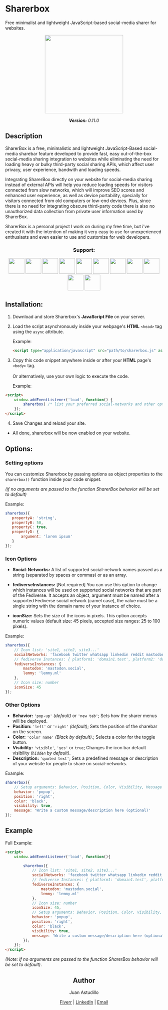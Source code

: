 # Sharerbox

Free minimalist and lightweight JavaScript-based social-media sharer for websites.

<p align="center"><a href="https://astudillojuanf.github.io/sharerbox/" target="_blank"><img height="250" src="https://astudillojuanf.github.io/sharerbox/images/cover/sharerbox.svg"></a></p>
<p align="center"><i><b>Version:</b> <span id="sharerbox-semantic-version-number">0.11.0</span></i></p>

## Description

 SharerBox is a free, minimalistic and lightweight JavaScript-Based social-media sharebar feature developed to provide fast, easy out-of-the-box social-media sharing integration to websites while eliminating the need for loading heavy or bulky third-party social sharing APIs, which affect user privacy, user experience, bandwith and loading speeds.

  Integrating SharerBox directly on your website for social-media sharing instead of external APIs will help you reduce loading speeds for visitors connected from slow networks, which will improve SEO scores and enhanced user experience, as well as device portability, specially for visitors connected from old computers or low-end devices. Plus, since there is no need for integrating obscure third-party code there is also no unauthorized data collection from private user information used by SharerBox.

  SharerBox is a personal project I work on during my free time, but i've created it with the intention of making it very easy to use for unexperienced enthusiasts and even easier to use and customize for web developers.

<h3 align="center"><b>Support:</b></h3>

<p align="center">
	<img width="50px" height="50px" src="https://astudillojuanf.github.io/sharerbox/icons/facebook-logo.svg">
	<img width="50px" height="50px" src="https://astudillojuanf.github.io/sharerbox/icons/whatsapp-icon-soft-square.svg">
	<img width="50px" height="50px" src="https://astudillojuanf.github.io/sharerbox/icons/linkedin-logo.svg">
	<img width="50px" height="50px" src="https://astudillojuanf.github.io/sharerbox/icons/twitter-x-icon-soft-square.svg">
	<img width="50px" height="50px" src="https://astudillojuanf.github.io/sharerbox/icons/reddit-icon-soft-square.svg">
	<img width="50px" height="50px" src="https://astudillojuanf.github.io/sharerbox/icons/pinterest-icon-soft-square.svg">
	<img width="50px" height="50px" src="https://astudillojuanf.github.io/sharerbox/icons/tumblr-icon-soft-square.svg">
	<img width="50px" height="50px" src="https://astudillojuanf.github.io/sharerbox/icons/telegram-icon-soft-square.svg">
	<img width="50px" height="50px" src="https://astudillojuanf.github.io/sharerbox/icons/trello-logo.svg">
	<img width="50px" height="50px" src="https://astudillojuanf.github.io/sharerbox/icons/mastodon-icon-soft-square.svg">
	<img width="50px" height="50px" src="https://astudillojuanf.github.io/sharerbox/icons/lemmy-icon-soft-square.svg">
</p>

## Installation:

1. Download and store Sharerbox's **JavaScript File** on your server.

2. Load the script asynchronously inside your webpage's **HTML** `<head>` tag using the `async` attribute.

	Example:
	```html
	<script type="application/javascript" src="path/to/sharerbox.js" async></script>
	```

3. Copy this code snippet anywhere inside or after your **HTML** page's `<body>` tag.<br><br>Or alternatively, use your own logic to execute the code.

	Example:
```html
<script>
	window.addEventListener('load', function() {
		sharerbox( /* list your preferred social-networks and other options here, if blank options will be set to default */ );
	});
</script>
```
4. Save Changes and reload your site.

* All done, sharerbox will be now enabled on your website.

## Options:

### Setting options

You can customize Sharerbox by passing options as object properties to the `sharerbox()` function inside your code snippet.

*(if no arguments are passed to the function SharerBox behavior will be set to default)*

Example:
 ```javascript
 sharerbox({
	propertyA: 'string',
	propertyB: 50,
	propertyC: true,
	propertyD: {
		argument: 'lorem ipsum'
	}
});
```

### Icon Options

* **Social-Networks:** A list of supported social-network names passed as a string (separated by spaces or commas) or as an array.

* **fediverseInstances:** [Not required] You can use this option to change which instances will be used on supported social networks that are part of the Fediverse. It accepts an object, argument must be named after a supported Fediverse social network (camel case), the value must be a single string with the domain name of your instance of choice.

* **iconSize:** Sets the size of the icons in pixels. This option accepts numeric values (default size: 45 pixels, accepted size ranges: 25 to 100 pixels).

Example:
```javascript
sharerbox({
	// Icon list: 'site1, site2, site3...'
	socialNetworks: 'facebook twitter whatsapp linkedin reddit mastodon lemmy',
	// fediverse Instances: { platform1: 'domain1.test', platform2: 'domain2.test', /* ... */ }
	fediverseInstances: {
		mastodon: 'mastodon.social',
		lemmy: 'lemmy.ml'
	},
	// Icon size: number
	iconSize: 45
});
```

### Other Options

* **Behavior:** `'pop-up'` _(default)_ or `'new tab'`; Sets how the sharer menus will be deployed.
* **Position:** `'left'` or `'right'` _(default)_; Sets the position of the sharebar on the screen.
* **Color:** `'color name'` _(Black by default)._; Selects a color for the toggle button.
* **Visibility:** `'visible'`, `'yes'` or `true`; Changes the icon bar default visibility _(`hidden` by default)_.
* **Description:** `'quoted text'`; Sets a predefined message or description of your website for people to share on social-networks.

Example:
```javascript
sharerbox({
	// Setup arguments: Behavior, Position, Color, Visibility, Message
	behavior: 'popup',
	position: 'right',
	color: 'black',
	visibility: true,
	message: 'Write a custom message/description here (optional)'
});
```

## Example

Full Example:
```html
<script>
	window.addEventListener('load', function(){

		sharerbox({
			// Icon list: 'site1, site2, site3...'
			socialNetworks: 'facebook twitter whatsapp linkedin reddit mastodon lemmy',
			// fediverse Instances: { platform1: 'domain1.test', platform2: 'domain2.test', /* ... */ }
			fediverseInstances: {
				mastodon: 'mastodon.social',
				lemmy: 'lemmy.ml'
			},
			// Icon size: number
			iconSize: 45,
			// Setup arguments: Behavior, Position, Color, Visibility, Message
			behavior: 'popup',
			position: 'right',
			color: 'black',
			visibility: true,
			message: 'Write a custom message/description here (optional)'
		});
	});
</script>
```
_(Note: if no arguments are passed to the function SharerBox behavior will be set to default)_.

<h2 align="center">Author</h2>

<p align="center">Juan Astudillo</p>

<p align="center">
	<a rel="me" href="https://www.fiverr.com/astudillo_juan" target="_blank">Fiverr</a> | <a rel="me" href="https://www.linkedin.com/in/astudillojuanf/"  target="_blank">LinkedIn</a> | <a rel="me" href="mailto:astudillojuanfrancisco@gmail.com">Email</a>
</p>